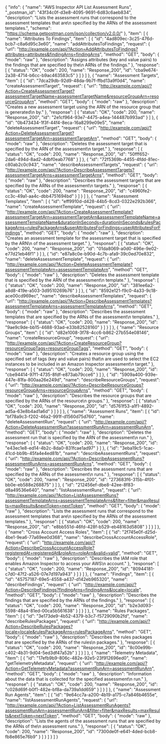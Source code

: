 {
  "info": {
    "name": "AWS Inspector API List Assessment Runs",
    "_postman_id": "43f34c0f-d3e8-4095-9691-6d83c6aeb834",
    "description": "Lists the assessment runs that correspond to the assessment templates that are\n         specified by the ARNs of the assessment templates.",
    "schema": "https://schema.getpostman.com/json/collection/v2.0.0/"
  },
  "item": [
    {
      "name": "Attributes To Findings",
      "item": [
        {
          "id": "4ad809ec-3c25-476d-bcb7-c8a6d95c3e60",
          "name": "addAttributesToFindings",
          "request": {
            "url": "http://example.com/api/?Action=AddAttributesToFindings?attributes=attributes&findingArns=findingArns",
            "method": "GET",
            "body": {
              "mode": "raw"
            },
            "description": "Assigns attributes (key and value pairs) to the findings that are specified by the\n         ARNs of the findings."
          },
          "response": [
            {
              "status": "OK",
              "code": 200,
              "name": "Response_200",
              "id": "cba9e674-2a38-4714-b6cc-b9ac463583c5"
            }
          ]
        }
      ]
    },
    {
      "name": "Assessment Targets",
      "item": [
        {
          "id": "7dca29db-92d9-48da-9b7f-ffbd13a9f0d4",
          "name": "createAssessmentTarget",
          "request": {
            "url": "http://example.com/api/?Action=CreateAssessmentTarget?assessmentTargetName=assessmentTargetName&resourceGroupArn=resourceGroupArn",
            "method": "GET",
            "body": {
              "mode": "raw"
            },
            "description": "Creates a new assessment target using the ARN of the resource group that is generated\n         by."
          },
          "response": [
            {
              "status": "OK",
              "code": 200,
              "name": "Response_200",
              "id": "2e1cf964-93e7-4475-a4ea-144487b993ad"
            }
          ]
        },
        {
          "id": "0b473434-1f3f-44f4-8eca-16a8299e09e5",
          "name": "deleteAssessmentTarget",
          "request": {
            "url": "http://example.com/api/?Action=DeleteAssessmentTarget?assessmentTargetArn=assessmentTargetArn",
            "method": "GET",
            "body": {
              "mode": "raw"
            },
            "description": "Deletes the assessment target that is specified by the ARN of the assessment\n         target."
          },
          "response": [
            {
              "status": "OK",
              "code": 200,
              "name": "Response_200",
              "id": "50fff652-2da6-494d-8ad2-4dbf0eab7768"
            }
          ]
        },
        {
          "id": "72f5369b-4455-4fdd-81ec-c80ab2c0c943",
          "name": "describeAssessmentTargets",
          "request": {
            "url": "http://example.com/api/?Action=DescribeAssessmentTargets?assessmentTargetArns=assessmentTargetArns",
            "method": "GET",
            "body": {
              "mode": "raw"
            },
            "description": "Describes the assessment targets that are specified by the ARNs of the assessment\n         targets."
          },
          "response": [
            {
              "status": "OK",
              "code": 200,
              "name": "Response_200",
              "id": "c4960fe2-cc3c-49a1-aa4c-dbb4751694bd"
            }
          ]
        }
      ]
    },
    {
      "name": "Assessment Templates",
      "item": [
        {
          "id": "eff9910d-d428-44b5-8cd3-0322e292b366",
          "name": "createAssessmentTemplate",
          "request": {
            "url": "http://example.com/api/?Action=CreateAssessmentTemplate?assessmentTargetArn=assessmentTargetArn&assessmentTemplateName=assessmentTemplateName&durationInSeconds=durationInSeconds&rulesPackageArns=rulesPackageArns&userAttributesForFindings=userAttributesForFindings",
            "method": "GET",
            "body": {
              "mode": "raw"
            },
            "description": "Creates an assessment template for the assessment target that is specified by the ARN\n         of the assessment target."
          },
          "response": [
            {
              "status": "OK",
              "code": 200,
              "name": "Response_200",
              "id": "01da8069-a0d0-496e-9e02-e77d21eb46f1"
            }
          ]
        },
        {
          "id": "e87a8c0e-b90d-4c7b-afa9-39c0ed70e832",
          "name": "deleteAssessmentTemplate",
          "request": {
            "url": "http://example.com/api/?Action=DeleteAssessmentTemplate?assessmentTemplateArn=assessmentTemplateArn",
            "method": "GET",
            "body": {
              "mode": "raw"
            },
            "description": "Deletes the assessment template that is specified by the ARN of the assessment\n         template."
          },
          "response": [
            {
              "status": "OK",
              "code": 200,
              "name": "Response_200",
              "id": "381ee6a2-a8d8-419e-a503-3d9510269b76"
            }
          ]
        },
        {
          "id": "8592e121-f9c0-4a33-9c18-ace00cd969ec",
          "name": "describeAssessmentTemplates",
          "request": {
            "url": "http://example.com/api/?Action=DescribeAssessmentTemplates?assessmentTemplateArns=assessmentTemplateArns",
            "method": "GET",
            "body": {
              "mode": "raw"
            },
            "description": "Describes the assessment templates that are specified by the ARNs of the assessment\n         templates."
          },
          "response": [
            {
              "status": "OK",
              "code": 200,
              "name": "Response_200",
              "id": "9ae9c9de-bb15-4688-93ad-e33b82528160"
            }
          ]
        }
      ]
    },
    {
      "name": "Resource Groups",
      "item": [
        {
          "id": "d82e1008-3f78-4cc6-b862-27b554e08146",
          "name": "createResourceGroup",
          "request": {
            "url": "http://example.com/api/?Action=CreateResourceGroup?resourceGroupTags=resourceGroupTags",
            "method": "GET",
            "body": {
              "mode": "raw"
            },
            "description": "Creates a resource group using the specified set of tags (key and value pairs) that\n         are used to select the EC2 instances to be included in an Amazon Inspector assessment\n         target."
          },
          "response": [
            {
              "status": "OK",
              "code": 200,
              "name": "Response_200",
              "id": "cbe94414-97f1-4735-8fdf-e873ab79cce6"
            }
          ]
        },
        {
          "id": "5909a400-939e-447e-81fa-800aa26e249d",
          "name": "describeResourceGroups",
          "request": {
            "url": "http://example.com/api/?Action=DescribeResourceGroups?resourceGroupArns=resourceGroupArns",
            "method": "GET",
            "body": {
              "mode": "raw"
            },
            "description": "Describes the resource groups that are specified by the ARNs of the resource\n         groups."
          },
          "response": [
            {
              "status": "OK",
              "code": 200,
              "name": "Response_200",
              "id": "d5761f53-a1f1-4892-ad5a-63e8b4ad1a6d"
            }
          ]
        }
      ]
    },
    {
      "name": "Assessment Runs",
      "item": [
        {
          "id": "bf78a9c3-f202-46a2-991f-d1560d75d760",
          "name": "deleteAssessmentRun",
          "request": {
            "url": "http://example.com/api/?Action=DeleteAssessmentRun?assessmentRunArn=assessmentRunArn",
            "method": "GET",
            "body": {
              "mode": "raw"
            },
            "description": "Deletes the assessment run that is specified by the ARN of the assessment\n         run."
          },
          "response": [
            {
              "status": "OK",
              "code": 200,
              "name": "Response_200",
              "id": "e43ec1e8-ed14-4b2c-8da0-831fcae1ad97"
            }
          ]
        },
        {
          "id": "3eba19c5-1cac-41cd-bb9b-45fa4e4ed81b",
          "name": "describeAssessmentRuns",
          "request": {
            "url": "http://example.com/api/?Action=DescribeAssessmentRuns?assessmentRunArns=assessmentRunArns",
            "method": "GET",
            "body": {
              "mode": "raw"
            },
            "description": "Describes the assessment runs that are specified by the ARNs of the assessment\n         runs."
          },
          "response": [
            {
              "status": "OK",
              "code": 200,
              "name": "Response_200",
              "id": "273683f6-315b-4f01-bb0e-eb588e268875"
            }
          ]
        },
        {
          "id": "212456ef-dbe8-42ee-8f83-d8a49536e640",
          "name": "listAssessmentRuns",
          "request": {
            "url": "http://example.com/api/?Action=ListAssessmentRuns?assessmentTemplateArns=assessmentTemplateArns&filter=filter&maxResults=maxResults&nextToken=nextToken",
            "method": "GET",
            "body": {
              "mode": "raw"
            },
            "description": "Lists the assessment runs that correspond to the assessment templates that are\n         specified by the ARNs of the assessment templates."
          },
          "response": [
            {
              "status": "OK",
              "code": 200,
              "name": "Response_200",
              "id": "e8bb551d-46fd-428f-b529-eb48163d5808"
            }
          ]
        }
      ]
    },
    {
      "name": "Cross Account Access Roles",
      "item": [
        {
          "id": "2f745e0f-d25d-4be1-9ea6-77a69ee0d368",
          "name": "describeCrossAccountAccessRole",
          "request": {
            "url": "http://example.com/api/?Action=DescribeCrossAccountAccessRole?registeredAt=registeredAt&roleArn=roleArn&valid=valid",
            "method": "GET",
            "body": {
              "mode": "raw"
            },
            "description": "Describes the IAM role that enables Amazon Inspector to access your AWS\n         account."
          },
          "response": [
            {
              "status": "OK",
              "code": 200,
              "name": "Response_200",
              "id": "80944181-c7d0-47f2-a526-07e7d197a943"
            }
          ]
        }
      ]
    },
    {
      "name": "Findings",
      "item": [
        {
          "id": "45757187-69e5-4558-a437-d142eb965320",
          "name": "describeFindings",
          "request": {
            "url": "http://example.com/api/?Action=DescribeFindings?findingArns=findingArns&locale=locale",
            "method": "GET",
            "body": {
              "mode": "raw"
            },
            "description": "Describes the findings that are specified by the ARNs of the findings."
          },
          "response": [
            {
              "status": "OK",
              "code": 200,
              "name": "Response_200",
              "id": "b2e3d093-5598-48a4-81ed-00ca5b561638"
            }
          ]
        }
      ]
    },
    {
      "name": "Rules Packages",
      "item": [
        {
          "id": "3e173de9-4b52-4379-b3c7-f5729090b2fd",
          "name": "describeRulesPackages",
          "request": {
            "url": "http://example.com/api/?Action=DescribeRulesPackages?locale=locale&rulesPackageArns=rulesPackageArns",
            "method": "GET",
            "body": {
              "mode": "raw"
            },
            "description": "Describes the rules packages that are specified by the ARNs of the rules\n         packages."
          },
          "response": [
            {
              "status": "OK",
              "code": 200,
              "name": "Response_200",
              "id": "8c00e99b-c402-4b31-9d04-5ed3df47a52b"
            }
          ]
        }
      ]
    },
    {
      "name": "Telemetry Metadata",
      "item": [
        {
          "id": "17efb9b9-806c-482e-92e5-23f912696ed0",
          "name": "getTelemetryMetadata",
          "request": {
            "url": "http://example.com/api/?Action=GetTelemetryMetadata?assessmentRunArn=assessmentRunArn",
            "method": "GET",
            "body": {
              "mode": "raw"
            },
            "description": "Information about the data that is collected for the specified assessment\n         run."
          },
          "response": [
            {
              "status": "OK",
              "code": 200,
              "name": "Response_200",
              "id": "c028d69f-b0f1-482e-bf8a-da739a1dd659"
            }
          ]
        }
      ]
    },
    {
      "name": "Assessment Run Agents",
      "item": [
        {
          "id": "9e64cc7a-a200-4b19-a175-c7a846b4655e",
          "name": "listAssessmentRunAgents",
          "request": {
            "url": "http://example.com/api/?Action=ListAssessmentRunAgents?assessmentRunArn=assessmentRunArn&filter=filter&maxResults=maxResults&nextToken=nextToken",
            "method": "GET",
            "body": {
              "mode": "raw"
            },
            "description": "Lists the agents of the assessment runs that are specified by the ARNs of the\n         assessment runs."
          },
          "response": [
            {
              "status": "OK",
              "code": 200,
              "name": "Response_200",
              "id": "7300de0f-e641-4ded-bcb8-fb8e865e76b9"
            }
          ]
        }
      ]
    }
  ]
}